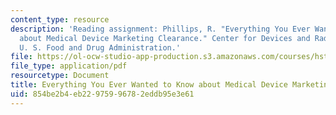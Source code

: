 ```yaml
---
content_type: resource
description: 'Reading assignment: Phillips, R. "Everything You Ever Wanted to Know
  about Medical Device Marketing Clearance." Center for Devices and Radiological Health,
  U. S. Food and Drug Administration.'
file: https://ol-ocw-studio-app-production.s3.amazonaws.com/courses/hst-939-designing-and-sustaining-technology-innovation-for-global-health-practice-spring-2008/854be2b4eb22975996782eddb95e3e61_phillips_fda.pdf
file_type: application/pdf
resourcetype: Document
title: Everything You Ever Wanted to Know about Medical Device Marketing Clearance
uid: 854be2b4-eb22-9759-9678-2eddb95e3e61
---
```

